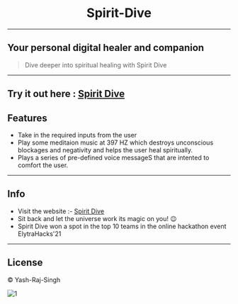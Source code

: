 # <div align="center"> Spirit-Dive</div>
---
Your personal digital healer and companion
 ---
> Dive deeper into spiritual healing with Spirit Dive
---
Try it out here : [Spirit Dive](https://yash-rajsingh.github.io/Spirit-Dive/)
---
## Features
* Take in the required inputs from the user
* Play some meditaion music at 397 HZ which destroys unconscious blockages and negativity and helps the user heal spiritually.
* Plays a series of pre-defined voice messageS that are intented to comfort the user.
---
## Info
* Visit the website :- [Spirit Dive](https://yash-rajsingh.github.io/Spirit-Dive/)
* Sit back and let the universe work its magic on you! 😉
* Spirit Dive won a spot in the top 10 teams in the online hackathon event ElytraHacks'21
---
## License
© Yash-Raj-Singh

![1](https://user-images.githubusercontent.com/85413348/139569055-72af9e5b-31b2-4ab7-ab44-bfcbe953416d.jpg)
